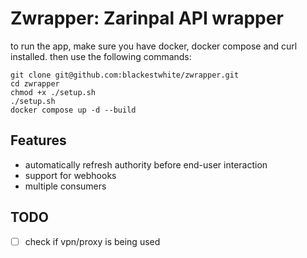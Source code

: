 # Zwrapper: Zarinpal API wrapper
to run the app, make sure you have docker, docker compose and curl installed. then use the following commands:
```terminal
git clone git@github.com:blackestwhite/zwrapper.git
cd zwrapper
chmod +x ./setup.sh
./setup.sh
docker compose up -d --build
```

## Features
- automatically refresh authority before end-user interaction
- support for webhooks
- multiple consumers

## TODO
- [ ] check if vpn/proxy is being used